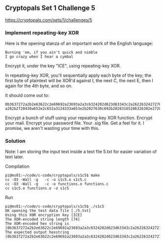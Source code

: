 ## Cryptopals Set 1 Challenge 5

https://cryptopals.com/sets/1/challenges/5

### Implement repeating-key XOR

Here is the opening stanza of an important work of the English language:

```
Burning 'em, if you ain't quick and nimble
I go crazy when I hear a cymbal
```

Encrypt it, under the key "ICE", using repeating-key XOR.

In repeating-key XOR, you'll sequentially apply each byte of the key; the first byte of plaintext will be XOR'd against I, the next C, the next E, then I again for the 4th byte, and so on.

It should come out to:

```
0b3637272a2b2e63622c2e69692a23693a2a3c6324202d623d63343c2a26226324272765272
a282b2f20430a652e2c652a3124333a653e2b2027630c692b20283165286326302e27282f
```

Encrypt a bunch of stuff using your repeating-key XOR function. Encrypt your mail. Encrypt your password file. Your .sig file. Get a feel for it. I promise, we aren't wasting your time with this.

### Solution

Note: I am storing the input text inside a text file 5.txt for easier variation of text later.

Compilation

```
pi@ms01:~/code/c-code/cryptopals/s1c5$ make
cc -O3 -Wall -g   -c -o s1c5.o s1c5.c
cc -O3 -Wall -g   -c -o functions.o functions.c
cc s1c5.o functions.o -o s1c5 
```

Run

```
pi@ms01:~/code/c-code/cryptopals/s1c5$ ./s1c5 
OK opening the test data file [./5.txt]
Using this XOR encryption key [ICE]
The XOR-encoded string length [74]
The XOR-encoded hex string is [0b3637272a2b2e63622c2e69692a23693a2a3c6324202d623d63343c2a26226324272765272a282b2f20430a652e2c652a3124333a653e2b2027630c692b20283165286326302e27282f]
The expected output hexstring [0b3637272a2b2e63622c2e69692a23693a2a3c6324202d623d63343c2a26226324272765272a282b2f20430a652e2c652a3124333a653e2b2027630c692b20283165286326302e27282f]
```
